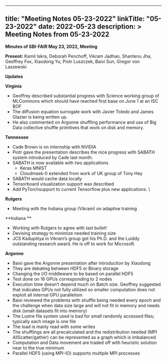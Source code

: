 
---
title: "Meeting Notes 05-23-2022"
linkTitle: "05-23-2022"
date: 2022-05-23
description: >
  Meeting Notes from 05-23-2022
---



**Minutes of SBI-FAIR May 23, 2022, Meeting**

**Present:** Kamil Iskra, Deborah Penchoff, Vikram Jadhao, Shantenu Jha, Geoffrey Fox, Xiaodong Yu, Piotr Luszczek, Baixi Sun, Gregor von Laszewski

**Updates**

**Virginia**



* Geoffrey described substantial progress with Science working group of MLCommons which should have reached first base on June 1 at an ISC BOF
* The diffusion equation surrogate work with Javier Toledo and James Glazier is being written up.
* He also commented on Argonne shuffling performance and use of Big Data collective shuffle primitives that work on disk and memory.

**Tennessee**



* Cade Brown is on internship with NVIDIA
* Piotr gave the presentation describes the nice progress with SABATH system introduced by Cade last month.
* SABATH is now available with two applications
    * Keras MNIST
    * Cloudmask-0 extended from work of UK group of Tony Hey
* SABATH would cache data locally
* Tensorboard visualization support was described
* Add PyTorchsupport to current Tensorflow plus new applications.  \


**Rutgers**



* Meeting with the Indiana group  (Vikram) on  adaptive training

**Indiana **



* Working with Rutgers to agree with last bullet!
* Devising strategy to minimize needed training size
* JCS Kadupitiya in Vikram’s group got his Ph.D. and the Luiddy outstanding research award. He is off to work for Microsoft.

**Argonne**



* Baixi gave the Argonne presentation  after introduction by Xiaodong
* They are debating between HDF5 or Binary storage
* Changing the I/O middleware to be based on parallel HDF5
* Test done on 16 GPUs corresponding to 2 nodes
* Execution time doesn’t depend much on Batch size. Geoffrey suggested that indicates GPUs not fully utilized so smaller computation does not exploit all internal GPU parallelism
* Baixi reviewed the problems with shuffle being needed every epoch and the challenge when data size large and will not fit in memory and needs disk (small datasets fit into memory)
* The Lustre file system used is bad for small randomly accessed files; typically each image is one file
* The load is manly read with some writes
* The shufflings are all precalculated and the redistribution needed (MPI AllScatter/gather) can be represented as a graph which is imbalanced
* Computation and Data movement are traded off with heuristic solution near to the true minimum
* Parallel HDF5 (using MPI-IO) supports multiple MPI processes